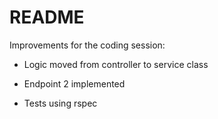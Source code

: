 # README

Improvements for the coding session:

* Logic moved from controller to service class

* Endpoint 2 implemented

* Tests using rspec


